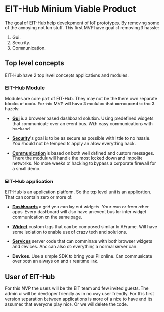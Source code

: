 EIT-Hub Minium Viable Product
============================

The goal of EIT-Hub help development of IoT prototypes. By removing some of the annoying not fun stuff. This first MVP have goal of removing 3 hassle: 

1. Gui.
2. Security. 
3. Communication.

Top level concepts
------------------

EIT-Hub have 2 top level concepts applications and modules.

### EIT-Hub Module 
Modules are core part of EIT-Hub. They may not be the there own separate blocks of code. For this MVP will have 3 modules that correspond to the 3 hazels:

* **[Gui](gui.md)** is a browser based dashboard solution. Using predefined widgets that communicate over an event bus. With easy communications with backend.

* **[Security](security.md)**'s goal is to be as secure as possible with little to no hassle. You should not be temped to apply an allow everything hack.

* **[Communication](communication.md)** is based on both well defined and custom messages. There the module will handle the most locked down and impolite networks. No more weeks of hacking to bypass a corporate firewall for a small demo.

### EIT-Hub application
EIT-Hub is an application platform. So the top level unit is an application. That can contain zero or more of:

* **[Dashboards](dashboards.md)** a grid you can lay out widgets. Your own or from other apps. Every dashboard will also have an event bus for inter widget communication on the same page.

* **[Widget](widget.md)** custom tags that can be composed similar to AFrame. Will have some isolation to enable use of crazy tech and solutions.

* **[Services](services.md)** server code that can comminate with both browser widgets and devices. And can also do everything a normal server can.

* **Devices**. Use a simple SDK to bring your PI online. Can communicate over both an always on and a realtime link.

User of EIT-Hub
---------------

For this MVP the users will be the EIT team and few invited guests. The admin ui will be developer friendly as in no way user friendly. For this first version separation between applications is more of a nice to have and its assumed that everyone play nice. Or we will delete the code.
